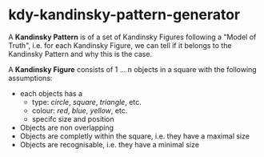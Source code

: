 # kdy-kandinsky-pattern-generator

A **Kandinsky Pattern** is of a set of Kandinsky Figures following a "Model of Truth", i.e. for each  Kandinsky Figure, we can tell if it belongs to the Kandinsky Pattern and why this is the case.

A **Kandinsky Figure** consists of 1 ... n objects in a square with the following assumptions:

*  each objects has a 
   - type: *circle*, *square*,  *triangle*, etc. 
   - colour: *red*, *blue*,  *yellow*, etc. 
   - specifc size and position  
*   Objects are non overlapping
*   Objects are completly within the square, i.e. they have a maximal size
*   Objects are recognisable, i.e. they have a minimal size
